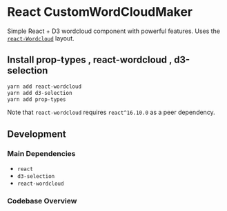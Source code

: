 
#  React CustomWordCloudMaker

Simple React + D3 wordcloud component with powerful features. Uses the [`react-Wordcloud`](https://github.com/chrisrzhou/react-wordcloud) layout.


## Install  prop-types , react-wordcloud , d3-selection

```bash
yarn add react-wordcloud
yarn add d3-selection
yarn add prop-types
```

Note that `react-wordcloud` requires `react^16.10.0` as a peer dependency.

## Development

### Main Dependencies

- `react`
- `d3-selection`
- `react-wordcloud`

### Codebase Overview
